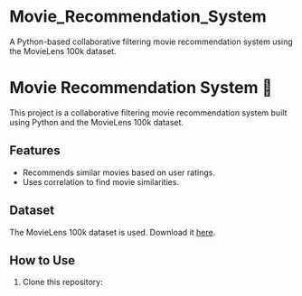 # Movie_Recommendation_System
A Python-based collaborative filtering movie recommendation system using the MovieLens 100k dataset.
# Movie Recommendation System 🎥

This project is a collaborative filtering movie recommendation system built using Python and the MovieLens 100k dataset.

## Features
- Recommends similar movies based on user ratings.
- Uses correlation to find movie similarities.

## Dataset
The MovieLens 100k dataset is used. Download it [here](https://grouplens.org/datasets/movielens/100k/).

## How to Use
1. Clone this repository:
